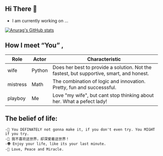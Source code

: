 


## Hi There 👋

 - I am currently working on ...

[![Anurag's GitHub stats](https://github-readme-stats.vercel.app/api?username=ouerxiao&show_icons=true&theme=dracula)](https://github.com/anuraghazra/github-readme-stats)


## How I meet “You” ,

| Role     |   Actor   |   Characteristic                                                                       |
|----------|-----------|----------------------------------------------------------------------------------------|  
|  wife    |   Python  |Does her best to provide a solution. Not the fastest, but supportive, smart, and honest.|
| mistress |   Math    |   The combination of logic and innovation. Pretty, fun and successsful.                |
| playboy  |     Me    |   Love "my wife", but cant stop thinking about her. What a pefect lady!                |


## The belief of life:
    -🥾 You DEFINATELY not gonna make it, if you don't even try. You MIGHT if you try. 
    -💋 我不喜欢这世界，却深爱着这世界！
    -👽 Enjoy your life, like its your last minute. 
    -🌈 Love, Peace and Miracle.



